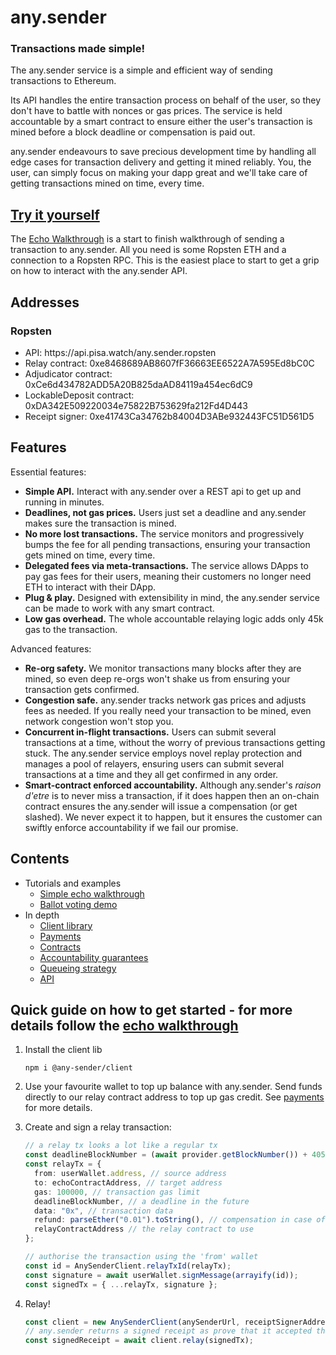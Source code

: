 # any.sender

### Transactions made simple!

The any.sender service is a simple and efficient way of sending transactions to Ethereum. 

Its API handles the entire transaction process on behalf of the user, so they don't have to battle with nonces or gas prices. The service is held accountable by a smart contract to ensure either the user's transaction is mined before a block deadline or compensation is paid out. 

any.sender endeavours to save precious development time by handling all edge cases for transaction delivery and getting it mined reliably. You, the user, can simply focus on making your dapp great and we'll take care of getting transactions mined on time, every time. 

## [Try it yourself](./docs/echoWalkthrough/)

The [Echo Walkthrough](./docs/echoWalkthrough/) is a start to finish walkthrough of sending a transaction to any.sender. All you need is some Ropsten ETH and a connection to a Ropsten RPC. This is the easiest place to start to get a grip on how to interact with the any.sender API.

## Addresses

### Ropsten
* API: https<nolink>://api.pisa.watch/any.sender.ropsten
* Relay contract: 0xe8468689AB8607fF36663EE6522A7A595Ed8bC0C
* Adjudicator contract: 0xCe6d434782ADD5A20B825daAD84119a454ec6dC9
* LockableDeposit contract: 0xDA342E509220034e75822B753629fa212Fd4D443
* Receipt signer: 0xe41743Ca34762b84004D3ABe932443FC51D561D5

## Features

Essential features: 

- **Simple API.** Interact with any.sender over a REST api to get up and running in minutes.
- **Deadlines, not gas prices.** Users just set a deadline and any.sender makes sure the transaction is mined.
- **No more lost transactions.** The service monitors and progressively bumps the fee for all pending transactions, ensuring your transaction gets mined on time, every time.  
- **Delegated fees via meta-transactions.** The service allows DApps to pay gas fees for their users, meaning their customers no longer need ETH to interact with their DApp. 
- **Plug & play.** Designed with extensibility in mind, the any.sender service can be made to work with any smart contract. 
- **Low gas overhead.** The whole accountable relaying logic adds only 45k gas to the transaction.

Advanced features: 

- **Re-org safety.** We monitor transactions many blocks after they are mined, so even deep re-orgs won't shake us from ensuring your transaction gets confirmed. 
- **Congestion safe.** any.sender tracks network gas prices and adjusts fees as needed. If you really need your transaction to be mined, even network congestion won't stop you.
- **Concurrent in-flight transactions.** Users can submit several transactions at a time, without the worry of previous transactions getting stuck. The any.sender service employs novel replay protection and manages a pool of relayers, ensuring users can submit several transactions at a time and they all get confirmed in any order. 
- **Smart-contract enforced accountability.** Although any.sender's _raison d'etre_ is to never miss a transaction, if it does happen then an on-chain contract ensures the any.sender will issue a compensation (or get slashed). We never expect it to happen, but it ensures the customer can swiftly enforce accountability if we fail our promise. 

## Contents

* Tutorials and examples
    * [Simple echo walkthrough](./docs/echoWalkthrough)
    * [Ballot voting demo](https://github.com/stonecoldpat/anysender-voting)
* In depth
    * [Client library](./docs/client.md)
    * [Payments](./docs/payments.md)
    * [Contracts](https://github.com/PISAresearch/contracts.any.sender)
    * [Accountability guarantees](./docs/guarantees.md)
    * [Queueing strategy](./docs/enqueueingStrategy.md)
    * [API](./docs/API.md)

## Quick guide on how to get started - for more details follow the [echo walkthrough](./docs/echoWalkthrough)

1. Install the client lib

    ```
    npm i @any-sender/client
    ```

2. Use your favourite wallet to top up balance with any.sender. Send funds directly to our relay contract address to top up gas credit. See [payments](./docs/payments.md) for more details.

3. Create and sign a relay transaction:

    ```typescript
    // a relay tx looks a lot like a regular tx
    const deadlineBlockNumber = (await provider.getBlockNumber()) + 405;
    const relayTx = {
      from: userWallet.address, // source address
      to: echoContractAddress, // target address
      gas: 100000, // transaction gas limit
      deadlineBlockNumber, // a deadline in the future
      data: "0x", // transaction data
      refund: parseEther("0.01").toString(), // compensation in case of failure
      relayContractAddress // the relay contract to use
    };
    
    // authorise the transaction using the 'from' wallet
    const id = AnySenderClient.relayTxId(relayTx);
    const signature = await userWallet.signMessage(arrayify(id));
    const signedTx = { ...relayTx, signature };
    ```

4. Relay!
    ```ts
    const client = new AnySenderClient(anySenderUrl, receiptSignerAddress);
    // any.sender returns a signed receipt as prove that it accepted the relay tx
    const signedReceipt = await client.relay(signedTx);
    ```
